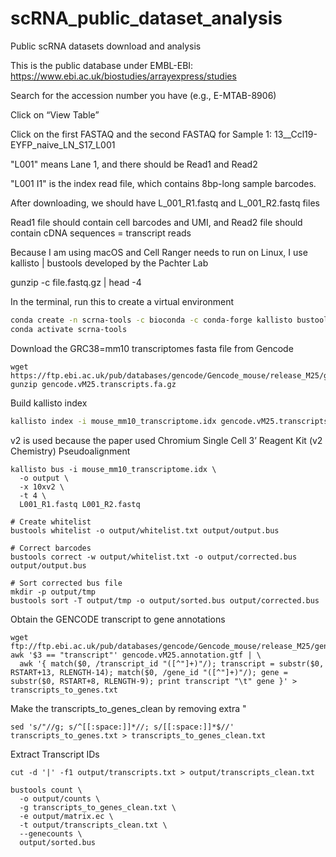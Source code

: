 # scRNA_public_dataset_analysis
Public scRNA datasets download and analysis

This is the public database under EMBL-EBI: https://www.ebi.ac.uk/biostudies/arrayexpress/studies

Search for the accession number you have (e.g., E-MTAB-8906)

Click on “View Table”

Click on the first FASTAQ and the second FASTAQ for Sample 1: 13__Ccl19-EYFP_naive_LN_S17_L001

"L001" means Lane 1, and there should be Read1 and Read2

"L001 I1" is the index read file, which contains 8bp-long sample barcodes.

After downloading, we should have L_001_R1.fastq and L_001_R2.fastq files

Read1 file should contain cell barcodes and UMI, and Read2 file should contain cDNA sequences = transcript reads

Because I am using macOS and Cell Ranger needs to run on Linux, I use kallisto | bustools developed by the Pachter Lab 

gunzip -c file.fastq.gz | head -4

In the terminal, run this to create a virtual environment

``` bash
conda create -n scrna-tools -c bioconda -c conda-forge kallisto bustools
conda activate scrna-tools
```

Download the GRC38=mm10 transcriptomes fasta file from Gencode
```
wget https://ftp.ebi.ac.uk/pub/databases/gencode/Gencode_mouse/release_M25/gencode.vM25.transcripts.fa.gz
gunzip gencode.vM25.transcripts.fa.gz
```

Build kallisto index
```bash
kallisto index -i mouse_mm10_transcriptome.idx gencode.vM25.transcripts.fa

```

v2 is used because the paper used Chromium Single Cell 3’ Reagent Kit (v2  Chemistry)
Pseudoalignment
```
kallisto bus -i mouse_mm10_transcriptome.idx \
  -o output \
  -x 10xv2 \
  -t 4 \
  L001_R1.fastq L001_R2.fastq
```

```
# Create whitelist
bustools whitelist -o output/whitelist.txt output/output.bus

# Correct barcodes
bustools correct -w output/whitelist.txt -o output/corrected.bus output/output.bus

# Sort corrected bus file
mkdir -p output/tmp
bustools sort -T output/tmp -o output/sorted.bus output/corrected.bus
```

Obtain the GENCODE transcript to gene annotations
```
wget ftp://ftp.ebi.ac.uk/pub/databases/gencode/Gencode_mouse/release_M25/gencode.vM25.annotation.gtf.gz
awk '$3 == "transcript"' gencode.vM25.annotation.gtf | \
  awk '{ match($0, /transcript_id "([^"]+)"/); transcript = substr($0, RSTART+13, RLENGTH-14); match($0, /gene_id "([^"]+)"/); gene = substr($0, RSTART+8, RLENGTH-9); print transcript "\t" gene }' > transcripts_to_genes.txt
```

Make the transcripts_to_genes_clean by removing extra "
```
sed 's/"//g; s/^[[:space:]]*//; s/[[:space:]]*$//' transcripts_to_genes.txt > transcripts_to_genes_clean.txt
```

Extract Transcript IDs 
```
cut -d '|' -f1 output/transcripts.txt > output/transcripts_clean.txt
```

```
bustools count \
  -o output/counts \
  -g transcripts_to_genes_clean.txt \
  -e output/matrix.ec \
  -t output/transcripts_clean.txt \
  --genecounts \
  output/sorted.bus
```



